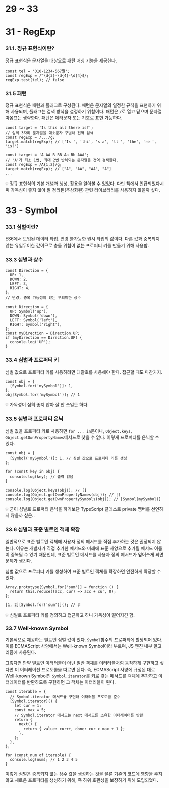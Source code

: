 # 29 ~ 33

# 31 - RegExp

### 31.1. 정규 표현식이란?

정규 표현식은 문자열을 대상으로 패턴 매칭 기능을 제공한다.

```tsx
const tel = '010-1234-567팔';
const regExp = /^\d{3}-\d{4}-\d{4}$/;
regExp.test(tel); // false
```

### 31.5 패턴

정규 표현식은 패턴과 플래그로 구성된다. 패턴은 문자열의 일정한 규칙을 표현하기 위해 사용되며, 플래그는 검색 방식을 설정하기 위함이다. 패턴은 `/`로 열고 닫으며 문자열 따옴표는 생략한다. 패턴은 메타문자 또는 기호로 표현 가능하다.

```tsx
const target = 'Is this all there is?';
// 임의 3자리 문자열을 대소문자 구별해 전역 검색
const regExp = /.../g;
target.match(regExp); // ['Is ', 'thi', 's a', 'll ', 'the', 're ', 'is?']

const target = 'A AA B BB Aa Bb AAA';
// 'A'가 최소 1번, 최대 2번 반복되는 문자열을 전역 검색한다.
const regExp = /A{1,2}/g;
target.match(regExp); // ["A", "AA", "AA", "A"]
...
```

<aside>
💡 정규 표현식의 기본 개념과 생성, 활용을 알아볼 수 있었다. 다만 책에서 언급되었다시피 가독성이 좋지 않아 잘 정리된(추상화된) 관련 라이브러리를 사용하지 않을까 싶다.

</aside>

# 33 - Symbol

### 33.1 심벌이란?

ES6에서 도입된 데이터 타입. 변경 불가능한 원시 타입의 값이다. 다른 값과 중복되지 않는 유일무이한 값이므로 충돌 위험이 없는 프로퍼티 키를 만들기 위해 사용함.

### 33.3 심벌과 상수

```tsx
const Direction = {
  UP: 1,
  DOWN: 2,
  LEFT: 3,
  RIGHT: 4,
};
// 변경, 중복 가능성이 있는 무의미한 상수

const Direction = {
  UP: Symbol('up'),
  DOWN: Symbol('down'),
  LEFT: Symbol('left'),
  RIGHT: Symbol('right'),
};
const myDirection = Direction.UP;
if (myDirection == Direction.UP) {
  console.log('UP');
}
```

### 33.4 심벌과 프로퍼티 키

심벌 값으로 프로퍼티 키를 사용하려면 대괄호를 사용해야 한다. 접근할 때도 마찬가지.

```tsx
const obj = {
  [Symbol.for('mySymbol')]: 1,
};
obj[Symbol.for('mySymbol')]; // 1
```

<aside>
💡 가독성이 심히 좋지 않아 잘 안 쓰일듯 하다.

</aside>

### 33.5 심벌과 프로퍼티 은닉

심벌 값을 프로퍼티 키로 사용하면 `for ... in`문이나, `Object.keys, Object.getOwnPropertyNames`메서드로 찾을 수 없다. 이렇게 프로퍼티를 은닉할 수 있다.

```tsx
const obj = {
  [Symbol('mySymbol')]: 1, // 심벌 값으로 프로퍼티 키를 생성
};

for (const key in obj) {
  console.log(key); // 출력 없음
}

console.log(Object.keys(obj)); // []
console.log(Object.getOwnPropertyNames(obj)); // []
console.log(Object.getOwnPropertySymbols(obj)); // [Symbol(mySymbol)]
```

<aside>
💡 굳이 심벌로 프로퍼티 은닉을 하기보단 TypeScript 클래스로 private 멤버를 선언하지 않을까 싶은..

</aside>

### 33.6 심벌과 표준 빌트인 객체 확장

일반적으로 표준 빌트인 객체에 사용자 정의 메서드를 직접 추가하는 것은 권장되지 않는다. 이유는 개발자가 직접 추가한 메서드와 미래에 표준 사양으로 추가될 메서드 이름이 중복될 수 있기 때문인데, 표준 빌트인 메서드를 사용자 정의 메서드가 덮어쓰게 되면 문제가 생긴다.

심벌 값으로 프로퍼티 키를 생성하여 표준 빌트인 객체를 확장하면 안전하게 확장할 수 있다.

```tsx
Array.prototype[Symbol.for('sum')] = function () {
  return this.reduce((acc, cur) => acc + cur, 0);
};

[1, 2][Symbol.for('sum')](); // 3
```

<aside>
💡 심벌로 프로퍼티 키를 정의하고 접근하고 하니 가독성이 떨어지긴 함.

</aside>

### 33.7 Well-known Symbol

기본적으로 제공하는 빌트인 심벌 값이 있다. `Symbol`함수의 프로퍼티에 할당되어 있다. 이를 ECMAScript 사양에서는 Well-known Symbol이라 부르며, JS 엔진 내부 알고리즘에 사용된다.

그렇다면 만약 빌트인 이러터블이 아닌 일반 객체를 이터러블처럼 동작하게 구현하고 싶다면 이 이터레이션 프로토콜을 따르면 된다. 즉, ECMAScript 사양에 규정된 대로 Well-known Symbol인 `Symbol.iterator`를 키로 갖는 메서드를 객체에 추가하고 이터레이터를 반환하도록 구현하면 그 객체는 이터러블이 된다.

```tsx
const iterable = {
  // Symbol.iterator 메서드를 구현해 이터러블 프로토콜 준수
  [Symbol.iterator]() {
    let cur = 1;
    const max = 5;
    // Symbol.iterator 메서드는 next 메서드를 소유한 이터레이터를 반환
    return {
      next() {
        return { value: cur++, done: cur > max + 1 };
      },
    };
  },
};

for (const num of iterable) {
  console.log(num); // 1 2 3 4 5
}
```

이렇게 심벌은 중복되지 않는 상수 값을 생성하는 것을 물론 기존의 코드에 영향을 주지 않고 새로운 프로퍼티를 생성하기 위해, 즉 하위 호환성을 보장하기 위해 도입되었다.
